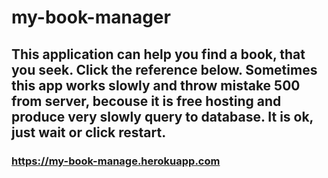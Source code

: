 # my-book-manager
This application can help you find a book, that you seek. Click the reference below.  Sometimes this app works slowly and throw mistake 500 from server, becouse it is free hosting and produce very slowly query to database. It is ok, just wait or click restart.
---

### <https://my-book-manage.herokuapp.com>

